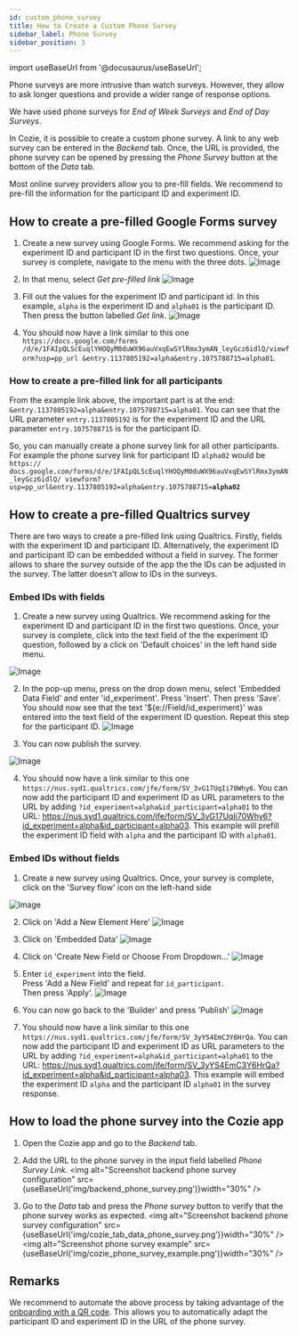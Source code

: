 ```yaml
---
id: custom_phone_survey
title: How to Create a Custom Phone Survey
sidebar_label: Phone Survey
sidebar_position: 3
---
```


import useBaseUrl from '@docusaurus/useBaseUrl';

Phone surveys are more intrusive than watch surveys. However, they allow to ask 
longer questions and provide a wider range of response options.

We have used phone surveys for *End of Week Surveys* and *End of Day Surveys*.

In Cozie, it is possible to create a custom phone survey. A link to any web 
survey can be entered in the *Backend* tab. Once, the URL is provided, the
phone survey can be opened by pressing the *Phone Survey* button at the bottom
of the *Data* tab.

Most online survey providers allow you to pre-fill fields. We recommend to 
pre-fill the information for the participant ID and experiment ID. 


## How to create a pre-filled Google Forms survey
1. Create a new survey using Google Forms. We recommend asking for the
experiment ID and participant ID in the first two questions. Once, your survey 
is complete, navigate to the menu with the three dots.
  ![Image](/img/phone_survey/google_form_example.png)


2. In that menu, select *Get pre-filled link*
  ![Image](/img/phone_survey/google_form_three_dot.png)


3. Fill out the values for the experiment ID and participant id. In this example, 
`alpha` is the experiment ID and `alpha01` is the participant ID. Then press the 
button labelled *Get link*.
  ![Image](/img/phone_survey/google_form_pre_fill.png)


4. You should now have a link similar to this one `https://docs.google.com/forms
/d/e/1FAIpQLScEuqlYHOQyM0duWX96auVxqEwSYlRmx3ymAN_leyGcz6idlQ/viewform?usp=pp_url
&entry.1137805192=alpha&entry.1075788715=alpha01`.

### How to create a pre-filled link for all participants
From the example link above, the important part is at the end: 
`&entry.1137805192=alpha&entry.1075788715=alpha01`.
You can see that the URL parameter `entry.1137805192` is for the experiment ID 
and the URL parameter `entry.1075788715` is for the participant ID. 

So, you can manually create a phone survey link for all other participants. For 
example the phone survey link for participant ID `alpha02` would be `https://
docs.google.com/forms/d/e/1FAIpQLScEuqlYHOQyM0duWX96auVxqEwSYlRmx3ymAN_leyGcz6idlQ/
viewform?usp=pp_url&entry.1137805192=alpha&entry.1075788715=`**`alpha02`**

## How to create a pre-filled Qualtrics survey
There are two ways to create a pre-filled link using Qualtrics. Firstly, fields with the experiment ID and participant ID. Alternatively, the experiment ID and participant ID can be embedded without a field in survey. The former allows to share the survey outside of the app the the IDs can be adjusted in the survey. The latter doesn't allow to IDs in the surveys.

### Embed IDs with fields

1. Create a new survey using Qualtrics. We recommend asking for the
experiment ID and participant ID in the first two questions. Once, your survey 
is complete, click into the text field of the the experiment ID question, followed by a click on 'Default choices' in the left hand side menu.

  ![Image](/img/phone_survey/qualtrics_example.png)

  
2. In the pop-up menu, press on the drop down menu, select 'Embedded Data Field' and enter 'id_experiment'. Press 'Insert'. Then press 'Save'. 
You should now see that the text '$\{e://Field/id_experiment\}' was entered into the text field of the experiment ID question.
Repeat this step for the participant ID.
  ![Image](/img/phone_survey/qualtrics_embedded_data_field.png)

3. You can now publish the survey.

  ![Image](/img/phone_survey/qualtrics_publish.png)

4. You should now have a link similar to this one `https://nus.syd1.qualtrics.com/jfe/form/SV_3vG17UqIi70Why6`.
You can now add the participant ID and experiment ID as URL parameters to the URL by adding `?id_experiment=alpha&id_participant=alpha01` to the URL: https://nus.syd1.qualtrics.com/jfe/form/SV_3vG17UqIi70Why6?id_experiment=alpha&id_participant=alpha03. This example will prefill the experiment ID field with `alpha` and the participant ID with `alpha01`.

### Embed IDs without fields
1. Create a new survey using Qualtrics. Once, your survey is complete, click on the 'Survey flow' icon on the left-hand side

  ![Image](/img/phone_survey/qualtrics_survey_flow.png)

2. Click on 'Add a New Element Here'
  ![Image](/img/phone_survey/qualtrics_survey_flow_add_new_element.png)

3. Click on 'Embedded Data'
  ![Image](/img/phone_survey/qualtrics_survey_flow_embedded_data.png)

4. Click on 'Create New Field or Choose From Dropdown...'
  ![Image](/img/phone_survey/qualtrics_survey_flow_embedded_data_create_field.png)

5. Enter `id_experiment` into the field. <br/>
   Press 'Add a New Field' and repeat for `id_participant`. <br/>
   Then press 'Apply'.
  ![Image](/img/phone_survey/qualtrics_survey_flow_embedded_data_apply.png)
  
6. You can now go back to the 'Builder' and press 'Publish'
  ![Image](/img/phone_survey/qualtrics_survey_flow_embedded_data_publish.png)

7. You should now have a link similar to this one `https://nus.syd1.qualtrics.com/jfe/form/SV_3yYS4EmC3Y6HrQa`. 
You can now add the participant ID and experiment ID as URL parameters to the URL by adding `?id_experiment=alpha&id_participant=alpha01` to the URL: https://nus.syd1.qualtrics.com/jfe/form/SV_3yYS4EmC3Y6HrQa?id_experiment=alpha&id_participant=alpha03. This example will embed the experiment ID `alpha` and the participant ID `alpha01` in the survey response.


## How to load the phone survey into the Cozie app
1. Open the Cozie app and go to the *Backend* tab.
2. Add the URL to the phone survey in the input field labelled *Phone Survey Link*.
<img alt="Screenshot backend phone survey configuration" src={useBaseUrl('img/backend_phone_survey.png')}width="30%" />  &nbsp;

3. Go to the *Data* tab and press the *Phone survey* button to verify that the 
phone survey works as expected.
<img alt="Screenshot backend phone survey configuration" src={useBaseUrl('img/cozie_tab_data_phone_survey.png')}width="30%" />  &nbsp;
<img alt="Screenshot phone survey example" src={useBaseUrl('img/cozie_phone_survey_example.png')}width="30%" />  &nbsp;

## Remarks
We recommend to automate the above process by taking advantage of the [onboarding with a QR code](/docs/deployment/qr_code). This allows you to automatically adapt the participant ID and experiment ID in the URL of the phone survey.